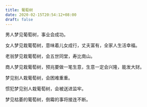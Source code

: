 ```yaml
---
title: 葡萄树
date: 2020-02-15T20:54:12+08:00
draft: false
---
```


男人梦见葡萄树，事业会成功。



女人梦见栽葡萄树，意味着儿女成行，丈夫富有，全家人生活幸福。



老翁梦见栽葡萄树，会五世同堂，寿比南山。



商人梦见栽葡萄树，预兆要做一笔生意，生意一定会兴隆，能发大财。



梦见别人栽葡萄树，会困难重重。



惯犯梦见别人栽葡萄树，会被送进监牢。



梦见枯萎的葡萄树，倒霉的事将接连不断。


